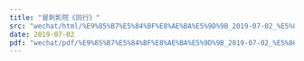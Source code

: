 ```yaml
---
title: "冒刺影院《同行》"
src: "wechat/html/%E9%85%B7%E5%84%BF%E8%AE%BA%E5%9D%9B_2019-07-02_%E5%86%92%E5%88%BA%E5%BD%B1%E9%99%A2%E3%80%8A%E5%90%8C%E8%A1%8C%E3%80%8B.html"
date: 2019-07-02
pdf: "wechat/pdf/%E9%85%B7%E5%84%BF%E8%AE%BA%E5%9D%9B_2019-07-02_%E5%86%92%E5%88%BA%E5%BD%B1%E9%99%A2%E3%80%8A%E5%90%8C%E8%A1%8C%E3%80%8B.pdf"
---
```


